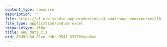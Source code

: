 ```yaml
---
content_type: resource
description: ''
file: https://ol-ocw-studio-app-production.s3.amazonaws.com/courses/10-34-numerical-methods-applied-to-chemical-engineering-fall-2015/88d92a8481eae3bc954f339709aea0ae_HW8_data.xls
file_type: application/vnd.ms-excel
resourcetype: Other
title: HW8_data.xls
uid: 88d92a84-81ea-e3bc-954f-339709aea0ae
---
```

